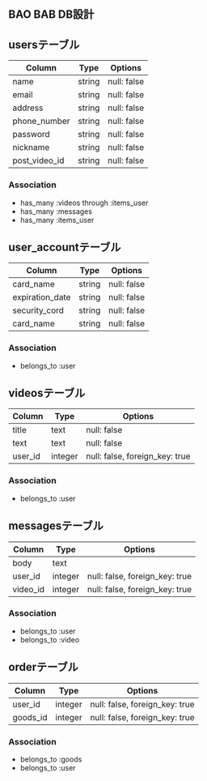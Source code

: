 ## BAO BAB DB設計

## usersテーブル
|Column|Type|Options|
|------|----|-------|
|name|string|null: false|
|email|string|null: false|
|address|string|null: false|
|phone_number|string|null: false|
|password|string|null: false|
|nickname|string|null: false|
|post_video_id|string|null: false|
### Association
- has_many :videos  through :items_user
- has_many :messages
- has_many :items_user

## user_accountテーブル
|Column|Type|Options|
|------|----|-------|
|card_name|string|null: false|
|expiration_date|string|null: false|
|security_cord|string|null: false|
|card_name|string|null: false|
### Association
- belongs_to :user

## videosテーブル
|Column|Type|Options|
|------|----|-------|
|title|text|null: false|
|text|text|null: false|
|user_id|integer|null: false, foreign_key: true|

### Association
- belongs_to :user

## messagesテーブル
|Column|Type|Options|
|------|----|-------|
|body|text|
|user_id|integer|null: false, foreign_key: true|
|video_id|integer|null: false, foreign_key: true|

### Association
- belongs_to :user
- belongs_to :video

## orderテーブル
|Column|Type|Options|
|------|----|-------|
|user_id|integer|null: false, foreign_key: true|
|goods_id|integer|null: false, foreign_key: true|
### Association
- belongs_to :goods
- belongs_to :user

